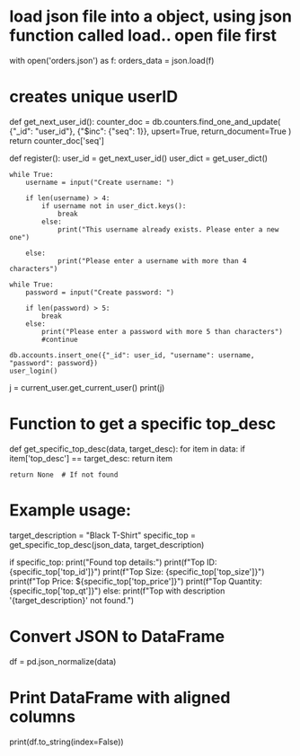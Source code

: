 
# load json file into a object, using json function called load.. open file first
with open('orders.json') as f:
    orders_data = json.load(f)





# creates unique userID
def get_next_user_id():
    counter_doc = db.counters.find_one_and_update(
        {"_id": "user_id"},
        {"$inc": {"seq": 1}},
        upsert=True,
        return_document=True
    )
    return counter_doc['seq']


def register():
    user_id = get_next_user_id()
    user_dict = get_user_dict()

    while True: 
        username = input("Create username: ")

        if len(username) > 4: 
            if username not in user_dict.keys():
                break
            else:
                print("This username already exists. Please enter a new one")

        else:
                print("Please enter a username with more than 4 characters") 

    while True:
        password = input("Create password: ")

        if len(password) > 5:
            break
        else:
            print("Please enter a password with more 5 than characters")
            #continue
    
    db.accounts.insert_one({"_id": user_id, "username": username, "password": password})
    user_login()

j = current_user.get_current_user()
    print(j)





# Function to get a specific top_desc
def get_specific_top_desc(data, target_desc):
    for item in data:
        if item['top_desc'] == target_desc:
            return item

    return None  # If not found

# Example usage:
target_description = "Black T-Shirt"
specific_top = get_specific_top_desc(json_data, target_description)

if specific_top:
    print("Found top details:")
    print(f"Top ID: {specific_top['top_id']}")
    print(f"Top Size: {specific_top['top_size']}")
    print(f"Top Price: ${specific_top['top_price']}")
    print(f"Top Quantity: {specific_top['top_qt']}")
else:
    print(f"Top with description '{target_description}' not found.")




# Convert JSON to DataFrame
df = pd.json_normalize(data)

# Print DataFrame with aligned columns
print(df.to_string(index=False))